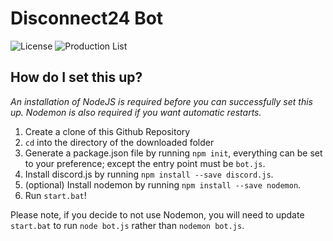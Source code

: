# Disconnect24 Bot
![License](https://img.shields.io/github/license/riiconnect24/rc24-bot.svg)
![Production List](https://img.shields.io/discord/397593815755522068.svg)

## How do I set this up?
*An installation of NodeJS is required before you can successfully set this up. Nodemon is also required if you want automatic restarts.*
1. Create a clone of this Github Repository
2. `cd` into the directory of the downloaded folder
3. Generate a package.json file by running `npm init`, everything can be set to your preference; except the entry point must be `bot.js`.
4. Install discord.js by running `npm install --save discord.js`.
5. (optional) Install nodemon by running `npm install --save nodemon`.
6. Run `start.bat`!

Please note, if you decide to not use Nodemon, you will need to update `start.bat` to run `node bot.js` rather than `nodemon bot.js`.
